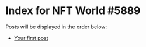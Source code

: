 # Index for NFT World #5889
Posts will be displayed in the order below:

- [Your first post](./001-first.md)

